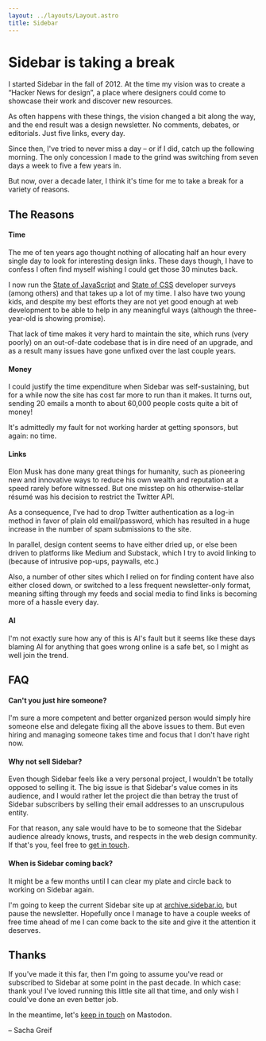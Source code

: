 ```yaml
---
layout: ../layouts/Layout.astro
title: Sidebar
---
```


# Sidebar is taking a break

I started Sidebar in the fall of 2012. At the time my vision was to create a “Hacker News for design”, a place where designers could come to showcase their work and discover new resources.

As often happens with these things, the vision changed a bit along the way, and the end result was a design newsletter. No comments, debates, or editorials. Just five links, every day.

Since then, I've tried to never miss a day – or if I did, catch up the following morning. The only concession I made to the grind was switching from seven days a week to five a few years in.

But now, over a decade later, I think it's time for me to take a break for a variety of reasons.

## The Reasons

#### Time

The me of ten years ago thought nothing of allocating half an hour every single day to look for interesting design links. These days though, I have to confess I often find myself wishing I could get those 30 minutes back.

I now run the [State of JavaScript](https://stateofjs.com/en-US) and [State of CSS](https://stateofcss.com/en-US) developer surveys (among others) and that takes up a lot of my time. I also have two young kids, and despite my best efforts they are not yet good enough at web development to be able to help in any meaningful ways (although the three-year-old is showing promise).

That lack of time makes it very hard to maintain the site, which runs (very poorly) on an out-of-date codebase that is in dire need of an upgrade, and as a result many issues have gone unfixed over the last couple years.

#### Money

I could justify the time expenditure when Sidebar was self-sustaining, but for a while now the site has cost far more to run than it makes. It turns out, sending 20 emails a month to about 60,000 people costs quite a bit of money!

It's admittedly my fault for not working harder at getting sponsors, but again: no time.

#### Links

Elon Musk has done many great things for humanity, such as pioneering new and innovative ways to reduce his own wealth and reputation at a speed rarely before witnessed. But one misstep on his otherwise-stellar résumé was his decision to restrict the Twitter API.

As a consequence, I've had to drop Twitter authentication as a log-in method in favor of plain old email/password, which has resulted in a huge increase in the number of spam submissions to the site.

In parallel, design content seems to have either dried up, or else been driven to platforms like Medium and Substack, which I try to avoid linking to (because of intrusive pop-ups, paywalls, etc.)

Also, a number of other sites which I relied on for finding content have also either closed down, or switched to a less frequent newsletter-only format, meaning sifting through my feeds and social media to find links is becoming more of a hassle every day.

#### AI

I'm not exactly sure how any of this is AI's fault but it seems like these days blaming AI for anything that goes wrong online is a safe bet, so I might as well join the trend.

## FAQ

#### Can't you just hire someone?

I'm sure a more competent and better organized person would simply hire someone else and delegate fixing all the above issues to them. But even hiring and managing someone takes time and focus that I don't have right now.

#### Why not sell Sidebar?

Even though Sidebar feels like a very personal project, I wouldn't be totally opposed to selling it. The big issue is that Sidebar's value comes in its audience, and I would rather let the project die than betray the trust of Sidebar subscribers by selling their email addresses to an unscrupulous entity.

For that reason, any sale would have to be to someone that the Sidebar audience already knows, trusts, and respects in the web design community. If that's you, feel free to [get in touch](https://hachyderm.io/@sachagreif).

#### When is Sidebar coming back?

It might be a few months until I can clear my plate and circle back to working on Sidebar again.

I'm going to keep the current Sidebar site up at [archive.sidebar.io](https://archive.sidebar.io), but pause the newsletter. Hopefully once I manage to have a couple weeks of free time ahead of me I can come back to the site and give it the attention it deserves.

## Thanks

If you've made it this far, then I'm going to assume you've read or subscribed to Sidebar at some point in the past decade. In which case: thank you! I've loved running this little site all that time, and only wish I could've done an even better job.

In the meantime, let's [keep in touch](https://hachyderm.io/@sachagreif) on Mastodon.

– Sacha Greif
